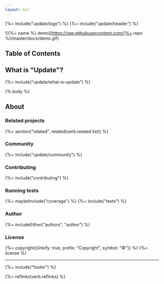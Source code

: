 ```yaml
---
layout: nil
---
```


{%= include("update/logo") %}
{%= include("update/header") %}

![{%= name %} demo](https://raw.githubusercontent.com/{%= repo %}/master/docs/demo.gif)

## Table of Contents
<!-- toc -->

## What is "Update"?
{%= include("update/what-is-update") %}

{% body %}

## About
### Related projects
{%= section("related", related(verb.related.list)) %}

### Community
{%= include("update/community") %}

### Contributing
{%= include("contributing") %}

### Running tests
{%= maybeInclude("coverage") %}
{%= include("tests") %}

### Author
{%= includeEither("authors", "author") %}

### License
{%= copyright({linkify: true, prefix: "Copyright", symbol: "©"}) %}
{%= license %}

***

{%= include("footer") %}

{%= reflinks(verb.reflinks) %}
